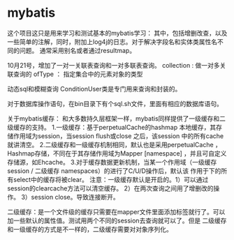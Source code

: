 #  mybatis 
这个项目这只是用来学习和测试基本的mybatis学习：
其中，包括增删改查，以及一些简单的注解，同时，附加上log4j的日志。对于解决字段名和实体类属性名不同的问题。
通常采用别名或者通过resultmap。

10月21号，增加了一对一关联表查询和一对多联表查询。
collection : 做一对多关联查询的
ofType ： 指定集合中的元素对象的类型

动态sql和模糊查询
ConditionUser类是专门用来查询和封装的。

对于数据库操作语句，在bin目录下有个sql.sh文件，里面有相应的数据库语句。

关于mybatis缓存：
和大多数持久层框架一样，mybatis同样提供了一级缓存和二级缓存的支持。
1.一级缓存：基于perpetualCache的hashmap 本地缓存，其存储作用域为session，当session flush或close 之后，该session
 中的所有cache就讲清空。
2.二级缓存和一级缓存机制相同，默认也是采用perpetualCache ，Hashmap存储，不同在于其存储作用域为Mapper [namespace]
，并且可自定义存储源，如Ehcache。
3.对于缓存数据更新机制，当某一个作用域（一级缓存session / 二级缓存 namespaces）的进行了C/U/D操作后，默认该
作用于下的所有select中的缓存将被clear。
注意：一级缓存默认是开启的。1）可以通过session的clearcache方法可以清空缓存。
                            2）在两次查询之间用了增删改的操作。
                            3）session  close。导致连接断开。

 二级缓存：是一个文件级的缓存只需要在mapper文件里面添加<cache/>标签就行了。可以加一些默认的属性值。测试用两个不同的session去查询就可以了。但是
 二级缓存和一级缓存的方式是不一样的，二级缓存需要对对象序列化。
